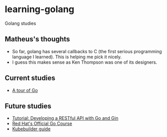 # learning-golang
Golang studies


## Matheus's thoughts

* So far, golang has several callbacks to C (the first serious programming language I learned). This is helping me pick it nicely.
* I guess this makes sense as Ken Thompson was one of its designers.

## Current studies
* [A tour of Go](https://go.dev/tour/list)

## Future studies
* [Tutorial: Developing a RESTful API with Go and Gin](https://go.dev/doc/tutorial/web-service-gin)
* [Red Hat's Official Go Course](https://github.com/RedHatOfficial/GoCourse)
* [Kubebuilder guide](https://book.kubebuilder.io/)